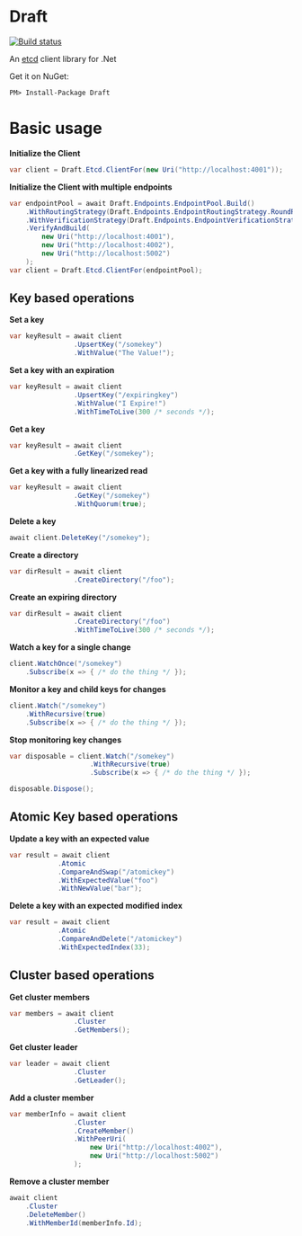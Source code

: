 Draft
====
[![Build status](https://ci.appveyor.com/api/projects/status/ptna69f3j0vkh35b/branch/master?svg=true)](https://ci.appveyor.com/project/jordansjones/draft/branch/master)

An [etcd](https://github.com/coreos/etcd) client library for .Net

Get it on NuGet:

`PM> Install-Package Draft`

# Basic usage #

**Initialize the Client**
```cs
var client = Draft.Etcd.ClientFor(new Uri("http://localhost:4001"));
```

**Initialize the Client with multiple endpoints**
```cs
var endpointPool = await Draft.Endpoints.EndpointPool.Build()
	.WithRoutingStrategy(Draft.Endpoints.EndpointRoutingStrategy.RoundRobin)
	.WithVerificationStrategy(Draft.Endpoints.EndpointVerificationStrategy.All)
	.VerifyAndBuild(
		new Uri("http://localhost:4001"), 
		new Uri("http://localhost:4002"), 
		new Uri("http://localhost:5002")
	);
var client = Draft.Etcd.ClientFor(endpointPool);
```

## Key based operations ##

**Set a key**
```cs
var keyResult = await client
                .UpsertKey("/somekey")
                .WithValue("The Value!");
```

**Set a key with an expiration**
```cs
var keyResult = await client
                .UpsertKey("/expiringkey")
                .WithValue("I Expire!")
                .WithTimeToLive(300 /* seconds */);
```

**Get a key**
```cs
var keyResult = await client
                .GetKey("/somekey");
```

**Get a key with a fully linearized read**
```cs
var keyResult = await client
                .GetKey("/somekey")
                .WithQuorum(true);
```

**Delete a key**
```cs
await client.DeleteKey("/somekey");
```

**Create a directory**
```cs
var dirResult = await client
                .CreateDirectory("/foo");
```

**Create an expiring directory**
```cs
var dirResult = await client
                .CreateDirectory("/foo")
                .WithTimeToLive(300 /* seconds */);
```

**Watch a key for a single change**
```cs
client.WatchOnce("/somekey")
    .Subscribe(x => { /* do the thing */ });
```

**Monitor a key and child keys for changes**
```cs
client.Watch("/somekey")
    .WithRecursive(true)
    .Subscribe(x => { /* do the thing */ });
```

**Stop monitoring key changes**
```cs
var disposable = client.Watch("/somekey")
                    .WithRecursive(true)
                    .Subscribe(x => { /* do the thing */ });

disposable.Dispose();
```

## Atomic Key based operations ##

**Update a key with an expected value**
```cs
var result = await client
            .Atomic
            .CompareAndSwap("/atomickey")
            .WithExpectedValue("foo")
            .WithNewValue("bar");

```

**Delete a key with an expected modified index**
```cs
var result = await client
            .Atomic
            .CompareAndDelete("/atomickey")
            .WithExpectedIndex(33);

```

## Cluster based operations ##

**Get cluster members**
```cs
var members = await client
                .Cluster
                .GetMembers();
```

**Get cluster leader**
```cs
var leader = await client
                .Cluster
                .GetLeader();
```

**Add a cluster member**
```cs
var memberInfo = await client
                .Cluster
                .CreateMember()
                .WithPeerUri(
					new Uri("http://localhost:4002"), 
					new Uri("http://localhost:5002")
				);
```

**Remove a cluster member**
```cs
await client
    .Cluster
    .DeleteMember()
    .WithMemberId(memberInfo.Id);
```
